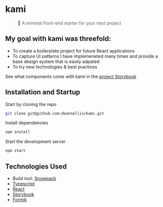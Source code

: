# kami

> 📃 A minimal front-end starter for your next project

## My goal with kami was threefold:
- To create a boilerplate project for future React applications
- To capture UI patterns I have implemeneted many times and provide a base design system that is easily adpated
- To try new technologies & best practices

See what components come with kami in the [project Storybook](https://60876ffa514a8d002188dbcf-xctqpzojhf.chromatic.com/)

## Installation and Startup

Start by cloning the repo

```bash
git clone git@github.com:deannellis/kami.git
```

Install dependencies

```bash
npm install
```

Start the development server

```bash
npm start
```

## Technologies Used
- Build tool: [Snowpack](https://www.snowpack.dev/)
- [Typescript](https://www.typescriptlang.org/)
- [React](https://reactjs.org/)
- [Storybook](https://storybook.js.org/)
- [Formik](https://formik.org/)
